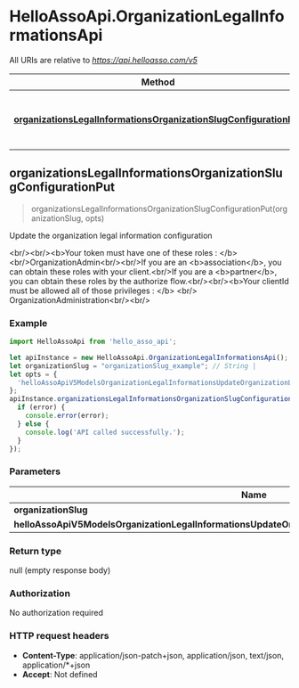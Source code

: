 # HelloAssoApi.OrganizationLegalInformationsApi

All URIs are relative to *https://api.helloasso.com/v5*

Method | HTTP request | Description
------------- | ------------- | -------------
[**organizationsLegalInformationsOrganizationSlugConfigurationPut**](OrganizationLegalInformationsApi.md#organizationsLegalInformationsOrganizationSlugConfigurationPut) | **PUT** /organizations/legal-informations/{organizationSlug}/configuration | Update the organization legal information configuration



## organizationsLegalInformationsOrganizationSlugConfigurationPut

> organizationsLegalInformationsOrganizationSlugConfigurationPut(organizationSlug, opts)

Update the organization legal information configuration

&lt;br/&gt;&lt;br/&gt;&lt;b&gt;Your token must have one of these roles : &lt;/b&gt;&lt;br/&gt;OrganizationAdmin&lt;br/&gt;&lt;br/&gt;If you are an &lt;b&gt;association&lt;/b&gt;, you can obtain these roles with your client.&lt;br/&gt;If you are a &lt;b&gt;partner&lt;/b&gt;, you can obtain these roles by the authorize flow.&lt;br/&gt;&lt;br/&gt;&lt;b&gt;Your clientId must be allowed all of those privileges : &lt;/b&gt; &lt;br/&gt; OrganizationAdministration&lt;br/&gt;&lt;br/&gt;

### Example

```javascript
import HelloAssoApi from 'hello_asso_api';

let apiInstance = new HelloAssoApi.OrganizationLegalInformationsApi();
let organizationSlug = "organizationSlug_example"; // String | 
let opts = {
  'helloAssoApiV5ModelsOrganizationLegalInformationsUpdateOrganizationLegalInformationConfigurationBody': new HelloAssoApi.HelloAssoApiV5ModelsOrganizationLegalInformationsUpdateOrganizationLegalInformationConfigurationBody() // HelloAssoApiV5ModelsOrganizationLegalInformationsUpdateOrganizationLegalInformationConfigurationBody | 
};
apiInstance.organizationsLegalInformationsOrganizationSlugConfigurationPut(organizationSlug, opts, (error, data, response) => {
  if (error) {
    console.error(error);
  } else {
    console.log('API called successfully.');
  }
});
```

### Parameters


Name | Type | Description  | Notes
------------- | ------------- | ------------- | -------------
 **organizationSlug** | **String**|  | 
 **helloAssoApiV5ModelsOrganizationLegalInformationsUpdateOrganizationLegalInformationConfigurationBody** | [**HelloAssoApiV5ModelsOrganizationLegalInformationsUpdateOrganizationLegalInformationConfigurationBody**](HelloAssoApiV5ModelsOrganizationLegalInformationsUpdateOrganizationLegalInformationConfigurationBody.md)|  | [optional] 

### Return type

null (empty response body)

### Authorization

No authorization required

### HTTP request headers

- **Content-Type**: application/json-patch+json, application/json, text/json, application/*+json
- **Accept**: Not defined

